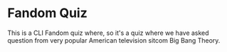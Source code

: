 <h1>Fandom Quiz</h1>

This is a CLI Fandom quiz where, so it's a quiz where we have asked question from very popular American television sitcom Big Bang Theory.
